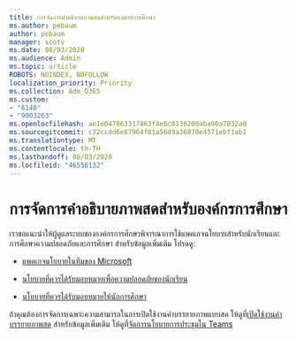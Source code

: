```yaml
---
title: การจัดการคําอธิบายภาพสดสําหรับองค์กรการศึกษา
ms.author: pebaum
author: pebaum
manager: scotv
ms.date: 08/03/2020
ms.audience: Admin
ms.topic: article
ROBOTS: NOINDEX, NOFOLLOW
localization_priority: Priority
ms.collection: Adm_O365
ms.custom:
- "6140"
- "9003263"
ms.openlocfilehash: ae1e047863317863f4e6c0136200aba90a7032a0
ms.sourcegitcommit: c32ccdd6e87964f01a56d9a36070e4571ebf1ab1
ms.translationtype: MT
ms.contentlocale: th-TH
ms.lasthandoff: 08/03/2020
ms.locfileid: "46556132"
---
```

# <a name="managing-live-captions-for-education-organizations"></a>การจัดการคําอธิบายภาพสดสําหรับองค์กรการศึกษา

เราขอแนะนําให้ผู้ดูแลระบบขององค์กรการศึกษาพิจารณาการใช้แพคเกจนโยบายสําหรับนักเรียนและการศึกษาความปลอดภัยและการศึกษา สําหรับข้อมูลเพิ่มเติม โปรดดู:  

- [แพคเกจนโยบายในทีมของ Microsoft](https://docs.microsoft.com/microsoftteams/policy-packages-edu#policy-packages-in-microsoft-teams)  
    
- [นโยบายที่ควรได้รับมอบหมายเพื่อความปลอดภัยของนักเรียน](https://docs.microsoft.com/microsoftteams/policy-packages-edu#policies-that-should-be-assigned-for-student-safety)

- [นโยบายที่ควรได้รับมอบหมายให้นักการศึกษา](https://docs.microsoft.com/microsoftteams/policy-packages-edu#policies-that-should-be-assigned-for-educators)

ถ้าคุณต้องการจัดการเฉพาะความสามารถในการเปิดใช้งานคําบรรยายภาพแบบสด ให้ดูที่[เปิดใช้งานคําบรรยายภาพสด](https://docs.microsoft.com/microsoftteams/meeting-policies-in-teams#enable-live-captions) สําหรับข้อมูลเพิ่มเติม ให้ดูที่[จัดการนโยบายการประชุมใน Teams](https://docs.microsoft.com/microsoftteams/meeting-policies-in-teams)